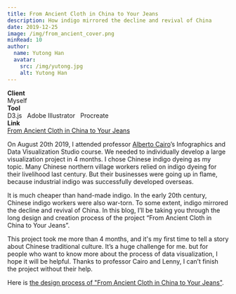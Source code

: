 ```yaml
---
title: From Ancient Cloth in China to Your Jeans
description: How indigo mirrored the decline and revival of China
date: 2019-12-25
image: /img/from_ancient_cover.png
minRead: 10
author:
  name: Yutong Han
  avatar:
    src: /img/yutong.jpg
    alt: Yutong Han
---
```

<div class="grid grid-cols-2 gap-4">
  <div class="bg-blue-50 rounded-lg p-4">
    <strong>Client</strong><br>
    Myself
  </div>
  <div class="bg-blue-50 rounded-lg p-4">
    <strong>Tool</strong><br>
    D3.js &nbsp; Adobe Illustrator &nbsp; Procreate
  </div>
    <div class="bg-blue-50 rounded-lg p-4">
    <strong>Link</strong><br>
    <a href="https://yutonghan1123.github.io/indigo/" target="_blank" class="text-blue-600">
      From Ancient Cloth in China to Your Jeans
    </a>
  </div>
</div>

On August 20th 2019, I attended professor [Alberto Cairo](http://albertocairo.com/)’s Infographics and Data Visualization Studio course. We needed to individually develop a large visualization project in 4 months. I chose Chinese indigo dyeing as my topic. Many Chinese northern village workers relied on indigo dyeing for their livelihood last century. But their businesses were going up in flame, because industrial indigo was successfully developed overseas.

It is much cheaper than hand-made indigo. In the early 20th century, Chinese indigo workers were also war-torn. To some extent, indigo mirrored the decline and revival of China. In this blog, I’ll be taking you through the long design and creation process of the project “From Ancient Cloth in China to Your Jeans”.

This project took me more than 4 months, and it's my first time to tell a story about Chinese traditional culture. It’s a huge challenge for me. but for people who want to know more about the process of data visualization, I hope it will be helpful. Thanks to professor Cairo and Lenny, I can’t finish the project without their help.

Here is [the design process of "From Ancient Cloth in China to Your Jeans"](/blog/2020-1-14-process-indigo).
